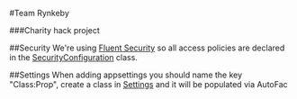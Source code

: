 #Team Rynkeby

###Charity hack project

##Security
We're using [Fluent Security](http://www.fluentsecurity.net/) so all access policies are declared in the [SecurityConfiguration](https://github.com/testinspiration/TeamRynkeby/blob/LastWorking/EventBooking/Security/SecurityConfiguration.cs) class.

##Settings
When adding appsettings you should name the key "Class:Prop", create a class in [Settings](https://github.com/testinspiration/TeamRynkeby/tree/LastWorking/EventBooking/Settings) and it will be populated via AutoFac

